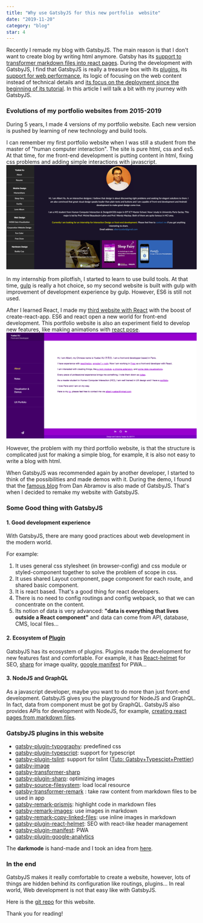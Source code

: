 ```yaml
---
title: "Why use GatsbyJS for this new portfolio  website"
date: "2019-11-20"
category: "blog"
star: 4
---
```


Recently I remade my blog with GatsbyJS. The main reason is that I don't want to create blog by writing html anymore. Gatsby has its [support to transformer markdown files into react pages](https://www.gatsbyjs.org/tutorial/part-six/). During the development with GatsbyJS, I find that GatsbyJS is really a treasure box with its [plugins](https://www.gatsbyjs.org/plugins/), its [support for web performance](https://www.gatsbyjs.org/tutorial/part-eight/), its logic of focusing on the web content instead of technical details and [its focus on the deployment since the beginning of its tutorial](https://www.gatsbyjs.org/tutorial/part-one/#deploying-a-gatsby-site). In this article I will talk a bit with my journey with GatsbyJS.

### Evolutions of my portfolio websites from 2015-2019

During 5 years, I made 4 versions of my portfolio website. Each new version is pushed by learning of new technology and build tools.

I can remember my first portfolio website when I was still a student from the master of "human computer interaction". The site is pure html, css and es5. At that time, for me front-end development is putting content in html, fixing css problems and adding simple interactions with javascript.
![](images/gatsby/1.png)

In my internship from pilotfish, I started to learn to use build tools. At that time, [gulp](https://gulpjs.com/) is really a hot choice, so my second website is built with gulp with improvement of development experience by gulp. However, ES6 is still not used.

After I learned React, I made my [third website with React](https://albertwhite.github.io/site/#/) with the boost of create-react-app. ES6 and react open a new world for front-end development. This portfolio website is also an experiment field to develop new features, like making animations with [react pose](https://www.npmjs.com/package/react-pose).
![](images/gatsby/3.png)

However, the problem with my third portfolio website, is that the structure is complicated just for making a simple blog, for example, it is also not easy to write a blog with html.

When GatsbyJS was recommended again by another developer, I started to think of the possibilities and made demos with it. During the demo, I found that the [famous blog](https://overreacted.io/) from Dan Abramov is also made of GatsbyJS. That's when I decided to remake my website with GatsbyJS.

### Some Good thing with GatsbyJS

#### 1. Good development experience

With GatsbyJS, there are many good practices about web development in the modern world.

For example:

1. It uses general css stylesheet (in browser-config) and css module or styled-component together to solve the problem of scope in css.
2. It uses shared Layout component, page component for each route, and shared basic component.
3. It is react based. That's a good thing for react developers.
4. There is no need to config routings and config webpack, so that we can concentrate on the content.
5. Its notion of data is very advanced: **"data is everything that lives outside a React component"** and data can come from API, database, CMS, local files...

#### 2. Ecosystem of [Plugin](https://www.gatsbyjs.org/plugins/)

GatsbyJS has its ecosystem of plugins. Plugins made the development for new features fast and comfortable. For example, it has [React-helmet](https://www.gatsbyjs.org/packages/gatsby-plugin-react-helmet/?=) for SEO, [sharp](https://www.gatsbyjs.org/packages/gatsby-plugin-sharp/?=sharp) for image quality, [google manifest](https://www.gatsbyjs.org/packages/gatsby-plugin-manifest/?=manife) for PWA...

#### 3. NodeJS and GraphQL

As a javascript developer, maybe you want to do more than just front-end development. GatsbyJS gives you the playground for NodeJS and GraphQL. In fact, data from component must be got by GraphQL. GatsbyJS also provides APIs for development with NodeJS, for example, [creating react pages from markdown files](https://www.gatsbyjs.org/tutorial/part-six/).

### GatsbyJS plugins in this website

- [gatsby-plugin-typography](https://www.gatsbyjs.org/packages/gatsby-plugin-typography/?=gatsby-plugin-typography): predefined css
- [gatsby-plugin-typescript](https://www.gatsbyjs.org/packages/gatsby-plugin-typescript/?=gatsby-plugin-typescript): support for typescript
- [gatsby-plugin-tslint](https://www.gatsbyjs.org/packages/gatsby-plugin-tslint/?=gatsby-plugin-tslint): support for tslint ([Tuto: Gatsby+Typescipt+Prettier](https://medium.com/maxime-heckel/getting-started-with-typescript-on-gatsby-8544b47c1d27))
- [gatsby-image](https://www.gatsbyjs.org/packages/gatsby-image/?=gatsby-image)
- [gatsby-transformer-sharp](https://www.gatsbyjs.org/packages/gatsby-transformer-sharp/?=gatsby-transformer-sharp)
- [gatsby-plugin-sharp](https://www.gatsbyjs.org/packages/gatsby-plugin-sharp/?=gatsby-plugin-sharp): optimizing images
- [gatsby-source-filesystem](https://www.gatsbyjs.org/packages/gatsby-source-filesystem/?=gatsby-source-filesystem): load local resource
- [gatsby-transformer-remark](https://www.gatsbyjs.org/packages/gatsby-source-filesystem/?=gatsby-transformer-remark) : take raw content from markdown files to be used in app
- [gatsby-remark-prismjs](https://www.gatsbyjs.org/packages/gatsby-remark-prismjs/?=gatsby-remark-prismjs): highlight code in markdown files
- [gatsby-remark-images](https://www.gatsbyjs.org/packages/gatsby-remark-images/?=gatsby-remark-images): use images in markdown
- [gatsby-remark-copy-linked-files](https://www.gatsbyjs.org/packages/gatsby-remark-copy-linked-files/?=gatsby-remark-copy-linked-files): use inline images in markdown
- [gatsby-plugin-react-helmet](https://www.gatsbyjs.org/packages/gatsby-plugin-react-helmet/?=gatsby-plugin-react-helmet): SEO with react-like header management
- [gatsby-plugin-manifest](https://www.gatsbyjs.org/packages/gatsby-plugin-manifest/?=gatsby-plugin-manifest): PWA
- [gatsby-plugin-google-analytics](https://www.gatsbyjs.org/packages/gatsby-plugin-manifest/?=gatsby-plugin-google-analytics)

The **darkmode** is hand-made and I took an idea from [here](https://www.gatsbyjs.org/packages/gatsby-plugin-dark-mode/?=darkmode).

### In the end

GatsbyJS makes it really comfortable to create a website, however, lots of things are hidden behind its configuration like routings, plugins... In real world, Web development is not that easy like with GatsbyJS.

Here is the [git repo](https://github.com/AlbertWhite/site-v2.0) for this website.

Thank you for reading!
